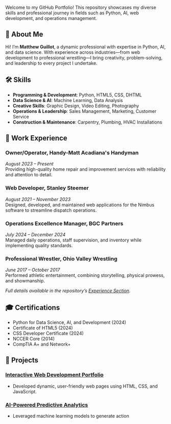 Welcome to my GitHub Portfolio! This repository showcases my diverse skills and professional journey in fields such as Python, AI, web development, and operations management.

## 📄 About Me
Hi! I’m **Matthew Guillot**, a dynamic professional with expertise in Python, AI, and data science. With experience across industries—from web development to professional wrestling—I bring creativity, problem-solving, and leadership to every project I undertake.

## 🛠 Skills
- **Programming & Development**: Python, HTML5, CSS, DHTML
- **Data Science & AI**: Machine Learning, Data Analysis
- **Creative Skills**: Graphic Design, Video Editing, Photography
- **Operations & Leadership**: Sales Management, Marketing, Customer Service
- **Construction & Maintenance**: Carpentry, Plumbing, HVAC Installations

## 💼 Work Experience
### Owner/Operator, Handy-Matt Acadiana's Handyman
*August 2023 – Present*  
Providing high-quality home repair and improvement services with reliability and attention to detail.

### Web Developer, Stanley Steemer
*August 2021 – November 2023*  
Designed, developed, and maintained web applications for the Nimbus software to streamline dispatch operations.

### Operations Excellence Manager, BGC Partners
*July 2024 – December 2024*  
Managed daily operations, staff supervision, and inventory while implementing quality standards.

### Professional Wrestler, Ohio Valley Wrestling
*June 2017 – October 2017*  
Performed athletic entertainment, combining storytelling, physical prowess, and showmanship.

*Full details available in the repository’s [Experience Section](./experience).*

## 🎓 Certifications
- Python for Data Science, AI, and Development (2024)
- Certificate of HTML5 (2024)
- CSS Developer Certificate (2024)
- NCCER Core (2014)
- CompTIA A+ and Network+

## 🧠 Projects
### [Interactive Web Development Portfolio](./projects/web_dev)
- Developed dynamic, user-friendly web pages using HTML, CSS, and JavaScript.

### [AI-Powered Predictive Analytics](./projects/data_science)
- Leveraged machine learning models to generate action

